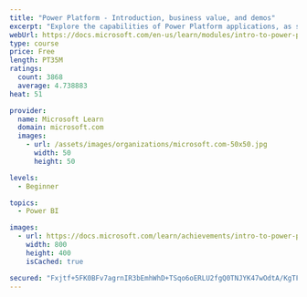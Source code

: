 ```yaml
---
title: "Power Platform - Introduction, business value, and demos"
excerpt: "Explore the capabilities of Power Platform applications, as seen in demonstrations and customer case studies."
webUrl: https://docs.microsoft.com/en-us/learn/modules/intro-to-power-platform-mba/
type: course
price: Free
length: PT35M
ratings:
  count: 3868
  average: 4.738883
heat: 51

provider:
  name: Microsoft Learn
  domain: microsoft.com
  images:
    - url: /assets/images/organizations/microsoft.com-50x50.jpg
      width: 50
      height: 50

levels:
  - Beginner

topics:
  - Power BI

images:
  - url: https://docs.microsoft.com/learn/achievements/intro-to-power-platform-social.png
    width: 800
    height: 400
    isCached: true

secured: "Fxjtf+5FK0BFv7agrnIR3bEmhWhD+TSqo6oERLU2fgQ0TNJYK47wOdtA/KgTFndm7dhx+h5yGBCy6M1SP76hfs6o6o+AN/MnwVNqH5P9ie6h7jwb8jY/raDC5TpQlb+XzDVbDLKhMLaaXDYIFFErl50lez05Obie+vnreJo8gvKIJpw5/gG96Fotlsm6hv81GhAJ1yqqF7ir4UQqxBO5yuSXOcbEizroDrEJkARhaEKz12t23GmtcDdhg9Is6iV7750cXbmirOwzlvudORIiyer1gPS0VmA7E7/ZP3Pg8KnHU6H8QkLnxVyfqY1NfTitB+ztOCZGCrtGSlT5wVdekfU7dgY4kbe6BRlR01oJL9UsxM4TJd0E3a+lb+CvemHor8up+ekhIzLryAIHkQiSmeos5W11UgOi98IxAxL4J98=;cEd+bDGiIKmJ0q3AevrWqg=="
---
```



